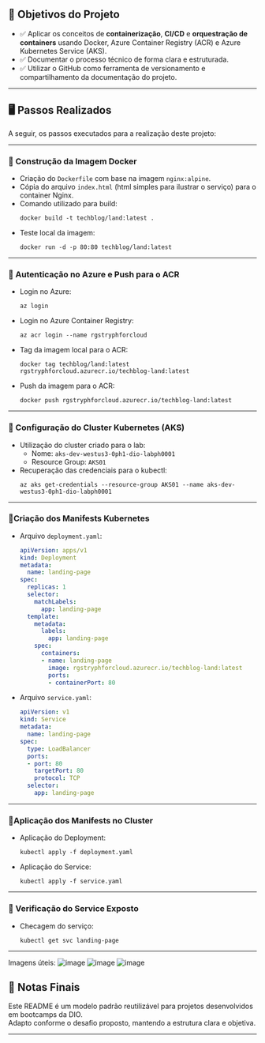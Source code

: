 ## 🎯 Objetivos do Projeto

- ✅ Aplicar os conceitos de **containerização**, **CI/CD** e **orquestração de containers** usando Docker, Azure Container Registry (ACR) e Azure Kubernetes Service (AKS).
- ✅ Documentar o processo técnico de forma clara e estruturada.
- ✅ Utilizar o GitHub como ferramenta de versionamento e compartilhamento da documentação do projeto.

---

## 🖥️ Passos Realizados

A seguir, os passos executados para a realização deste projeto:

---

### 🔹 Construção da Imagem Docker

- Criação do `Dockerfile` com base na imagem `nginx:alpine`.
- Cópia do arquivo `index.html` (html simples para ilustrar o serviço) para o container Nginx.
- Comando utilizado para build:
  ```
  docker build -t techblog/land:latest .
  ```
- Teste local da imagem:
  ```
  docker run -d -p 80:80 techblog/land:latest
  ```

---

### 🔹 Autenticação no Azure e Push para o ACR

- Login no Azure:
  ```
  az login
  ```
- Login no Azure Container Registry:
  ```
  az acr login --name rgstryphforcloud
  ```
- Tag da imagem local para o ACR:
  ```
  docker tag techblog/land:latest rgstryphforcloud.azurecr.io/techblog-land:latest
  ```
- Push da imagem para o ACR:
  ```
  docker push rgstryphforcloud.azurecr.io/techblog-land:latest
  ```

---

### 🔹 Configuração do Cluster Kubernetes (AKS)

- Utilização do cluster criado para o lab:
  - Nome: `aks-dev-westus3-0ph1-dio-labph0001`
  - Resource Group: `AKS01`
- Recuperação das credenciais para o kubectl:
  ```
  az aks get-credentials --resource-group AKS01 --name aks-dev-westus3-0ph1-dio-labph0001
  ```

---

### 🔹Criação dos Manifests Kubernetes

- Arquivo `deployment.yaml`:
  ```yaml
  apiVersion: apps/v1
  kind: Deployment
  metadata:
    name: landing-page
  spec:
    replicas: 1
    selector:
      matchLabels:
        app: landing-page
    template:
      metadata:
        labels:
          app: landing-page
      spec:
        containers:
        - name: landing-page
          image: rgstryphforcloud.azurecr.io/techblog-land:latest
          ports:
          - containerPort: 80
  ```
- Arquivo `service.yaml`:
  ```yaml
  apiVersion: v1
  kind: Service
  metadata:
    name: landing-page
  spec:
    type: LoadBalancer
    ports:
    - port: 80
      targetPort: 80
      protocol: TCP
    selector:
      app: landing-page
  ```

---

### 🔹Aplicação dos Manifests no Cluster

- Aplicação do Deployment:
  ```
  kubectl apply -f deployment.yaml
  ```
- Aplicação do Service:
  ```
  kubectl apply -f service.yaml
  ```

---

### 🔹 Verificação do Service Exposto

- Checagem do serviço:
  ```
  kubectl get svc landing-page
  ```
  

---

Imagens úteis:
![image](https://github.com/user-attachments/assets/753ba795-657c-415f-a32c-c47288ee1686)
![image](https://github.com/user-attachments/assets/372e0cb8-f4c1-4722-8add-76ab84ed33f2)
![image](https://github.com/user-attachments/assets/9e7b3220-2fc3-4e43-973c-94debd254a8b)


## 🧾 Notas Finais

Este README é um modelo padrão reutilizável para projetos desenvolvidos em bootcamps da DIO.  
Adapto conforme o desafio proposto, mantendo a estrutura clara e objetiva.

---
